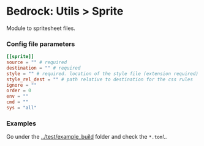 # Bedrock: Utils > Sprite

Module to spritesheet files.<br>

### Config file parameters
```toml
[[sprite]]
source = "" # required
destination = "" # required
style = "" # required. location of the style file (extension required)
style_rel_dest = "" # path relative to destination for the css rules
ignore = ""
order = 0
env = ""
cmd = ""
sys = "all"
```

### Examples
Go under the [../test/example_build](../test/example_build) folder and check the `*.toml`.
